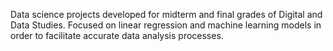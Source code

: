 Data science projects developed for midterm and final grades of Digital and Data Studies. Focused on linear regression and machine learning models in order to facilitate accurate data analysis processes. 
